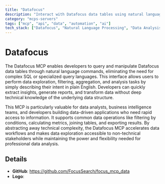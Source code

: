 ```yaml
---
title: "Datafocus"
description: "Interact with Datafocus data tables using natural language queries for seamless data analysis and exploration."
category: "mcps-servers"
tags: ["mcp", "api", "data", "automation", "ai"]
tech_stack: ["Datafocus", "Natural Language Processing", "Data Analysis", "Business Intelligence", "Data Tables"]
---
```


# Datafocus

The Datafocus MCP enables developers to query and manipulate Datafocus data tables through natural language commands, eliminating the need for complex SQL or specialized query languages. This interface allows users to perform data exploration, filtering, aggregation, and analysis tasks by simply describing their intent in plain English. Developers can quickly extract insights, generate reports, and transform data without deep technical knowledge of the underlying data structure.

This MCP is particularly valuable for data analysts, business intelligence teams, and developers building data-driven applications who need rapid access to information. It supports common data operations like filtering by conditions, calculating metrics, joining tables, and exporting results. By abstracting away technical complexity, the Datafocus MCP accelerates data workflows and makes data exploration accessible to non-technical stakeholders while maintaining the power and flexibility needed for professional data analysis.

## Details

- **GitHub**: https://github.com/FocusSearch/focus_mcp_data
- **Logo**: 
